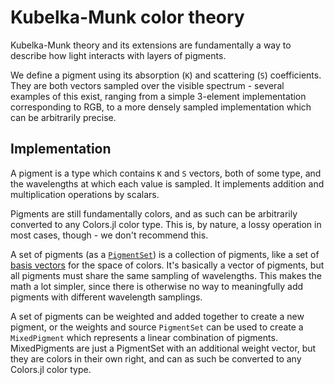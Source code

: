 # Kubelka-Munk color theory

Kubelka-Munk theory and its extensions are fundamentally a way to describe how light interacts with layers of pigments. 

We define a pigment using its absorption (``K``) and scattering (``S``) coefficients.  They are both vectors sampled over the visible spectrum - several examples of this exist, ranging from a simple 3-element implementation corresponding to RGB, to a more densely sampled implementation which can be arbitrarily precise.  

## Implementation

A pigment is a type which contains `K` and `S` vectors, both of some type, and the wavelengths at which each value is sampled. It implements addition and multiplication operations by scalars.  

Pigments are still fundamentally colors, and as such can be arbitrarily converted to any Colors.jl color type.  This is, by nature, a lossy operation in most cases, though - we don't recommend this.

A set of pigments (as a [`PigmentSet`](@ref)) is a collection of pigments, like a set of [basis vectors](https://en.wikipedia.org/wiki/Basis_(linear_algebra)) for the space of colors.  It's basically a vector of pigments, but all pigments must share the same sampling of wavelengths.  This makes the math a lot simpler, since there is otherwise no way to meaningfully add pigments with different wavelength samplings.

A set of pigments can be weighted and added together to create a new pigment, or the weights and source `PigmentSet` can be used to create a `MixedPigment` which represents a linear combination of pigments.  MixedPigments are just a PigmentSet with an additional weight vector, but they are colors in their own right, and can as such be converted to any Colors.jl color type.



